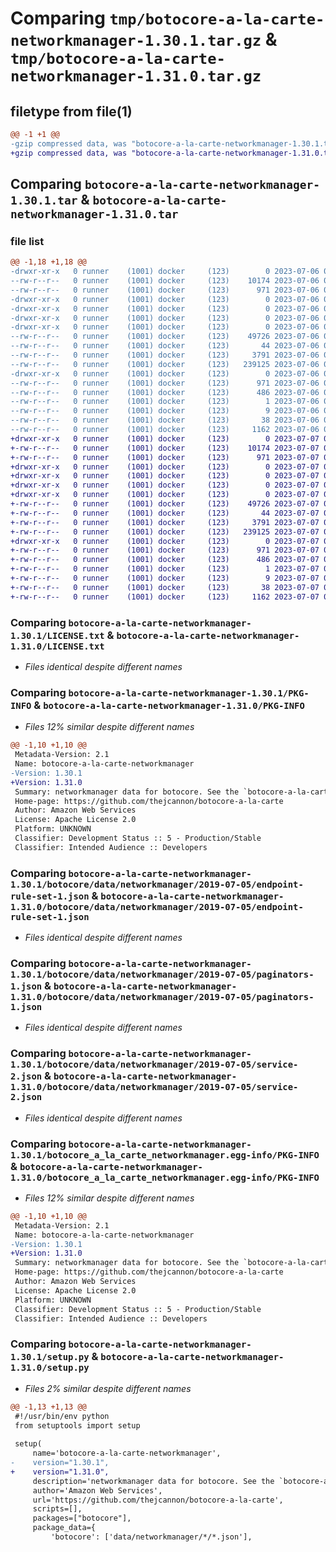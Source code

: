 # Comparing `tmp/botocore-a-la-carte-networkmanager-1.30.1.tar.gz` & `tmp/botocore-a-la-carte-networkmanager-1.31.0.tar.gz`

## filetype from file(1)

```diff
@@ -1 +1 @@
-gzip compressed data, was "botocore-a-la-carte-networkmanager-1.30.1.tar", last modified: Thu Jul  6 01:45:14 2023, max compression
+gzip compressed data, was "botocore-a-la-carte-networkmanager-1.31.0.tar", last modified: Fri Jul  7 01:44:05 2023, max compression
```

## Comparing `botocore-a-la-carte-networkmanager-1.30.1.tar` & `botocore-a-la-carte-networkmanager-1.31.0.tar`

### file list

```diff
@@ -1,18 +1,18 @@
-drwxr-xr-x   0 runner    (1001) docker     (123)        0 2023-07-06 01:45:14.266947 botocore-a-la-carte-networkmanager-1.30.1/
--rw-r--r--   0 runner    (1001) docker     (123)    10174 2023-07-06 01:45:14.000000 botocore-a-la-carte-networkmanager-1.30.1/LICENSE.txt
--rw-r--r--   0 runner    (1001) docker     (123)      971 2023-07-06 01:45:14.266947 botocore-a-la-carte-networkmanager-1.30.1/PKG-INFO
-drwxr-xr-x   0 runner    (1001) docker     (123)        0 2023-07-06 01:45:14.266947 botocore-a-la-carte-networkmanager-1.30.1/botocore/
-drwxr-xr-x   0 runner    (1001) docker     (123)        0 2023-07-06 01:45:14.266947 botocore-a-la-carte-networkmanager-1.30.1/botocore/data/
-drwxr-xr-x   0 runner    (1001) docker     (123)        0 2023-07-06 01:45:14.266947 botocore-a-la-carte-networkmanager-1.30.1/botocore/data/networkmanager/
-drwxr-xr-x   0 runner    (1001) docker     (123)        0 2023-07-06 01:45:14.266947 botocore-a-la-carte-networkmanager-1.30.1/botocore/data/networkmanager/2019-07-05/
--rw-r--r--   0 runner    (1001) docker     (123)    49726 2023-07-06 01:44:40.000000 botocore-a-la-carte-networkmanager-1.30.1/botocore/data/networkmanager/2019-07-05/endpoint-rule-set-1.json
--rw-r--r--   0 runner    (1001) docker     (123)       44 2023-07-06 01:44:40.000000 botocore-a-la-carte-networkmanager-1.30.1/botocore/data/networkmanager/2019-07-05/examples-1.json
--rw-r--r--   0 runner    (1001) docker     (123)     3791 2023-07-06 01:44:40.000000 botocore-a-la-carte-networkmanager-1.30.1/botocore/data/networkmanager/2019-07-05/paginators-1.json
--rw-r--r--   0 runner    (1001) docker     (123)   239125 2023-07-06 01:44:40.000000 botocore-a-la-carte-networkmanager-1.30.1/botocore/data/networkmanager/2019-07-05/service-2.json
-drwxr-xr-x   0 runner    (1001) docker     (123)        0 2023-07-06 01:45:14.266947 botocore-a-la-carte-networkmanager-1.30.1/botocore_a_la_carte_networkmanager.egg-info/
--rw-r--r--   0 runner    (1001) docker     (123)      971 2023-07-06 01:45:14.000000 botocore-a-la-carte-networkmanager-1.30.1/botocore_a_la_carte_networkmanager.egg-info/PKG-INFO
--rw-r--r--   0 runner    (1001) docker     (123)      486 2023-07-06 01:45:14.000000 botocore-a-la-carte-networkmanager-1.30.1/botocore_a_la_carte_networkmanager.egg-info/SOURCES.txt
--rw-r--r--   0 runner    (1001) docker     (123)        1 2023-07-06 01:45:14.000000 botocore-a-la-carte-networkmanager-1.30.1/botocore_a_la_carte_networkmanager.egg-info/dependency_links.txt
--rw-r--r--   0 runner    (1001) docker     (123)        9 2023-07-06 01:45:14.000000 botocore-a-la-carte-networkmanager-1.30.1/botocore_a_la_carte_networkmanager.egg-info/top_level.txt
--rw-r--r--   0 runner    (1001) docker     (123)       38 2023-07-06 01:45:14.266947 botocore-a-la-carte-networkmanager-1.30.1/setup.cfg
--rw-r--r--   0 runner    (1001) docker     (123)     1162 2023-07-06 01:45:14.000000 botocore-a-la-carte-networkmanager-1.30.1/setup.py
+drwxr-xr-x   0 runner    (1001) docker     (123)        0 2023-07-07 01:44:05.787470 botocore-a-la-carte-networkmanager-1.31.0/
+-rw-r--r--   0 runner    (1001) docker     (123)    10174 2023-07-07 01:44:05.000000 botocore-a-la-carte-networkmanager-1.31.0/LICENSE.txt
+-rw-r--r--   0 runner    (1001) docker     (123)      971 2023-07-07 01:44:05.787470 botocore-a-la-carte-networkmanager-1.31.0/PKG-INFO
+drwxr-xr-x   0 runner    (1001) docker     (123)        0 2023-07-07 01:44:05.783470 botocore-a-la-carte-networkmanager-1.31.0/botocore/
+drwxr-xr-x   0 runner    (1001) docker     (123)        0 2023-07-07 01:44:05.783470 botocore-a-la-carte-networkmanager-1.31.0/botocore/data/
+drwxr-xr-x   0 runner    (1001) docker     (123)        0 2023-07-07 01:44:05.783470 botocore-a-la-carte-networkmanager-1.31.0/botocore/data/networkmanager/
+drwxr-xr-x   0 runner    (1001) docker     (123)        0 2023-07-07 01:44:05.787470 botocore-a-la-carte-networkmanager-1.31.0/botocore/data/networkmanager/2019-07-05/
+-rw-r--r--   0 runner    (1001) docker     (123)    49726 2023-07-07 01:43:28.000000 botocore-a-la-carte-networkmanager-1.31.0/botocore/data/networkmanager/2019-07-05/endpoint-rule-set-1.json
+-rw-r--r--   0 runner    (1001) docker     (123)       44 2023-07-07 01:43:28.000000 botocore-a-la-carte-networkmanager-1.31.0/botocore/data/networkmanager/2019-07-05/examples-1.json
+-rw-r--r--   0 runner    (1001) docker     (123)     3791 2023-07-07 01:43:28.000000 botocore-a-la-carte-networkmanager-1.31.0/botocore/data/networkmanager/2019-07-05/paginators-1.json
+-rw-r--r--   0 runner    (1001) docker     (123)   239125 2023-07-07 01:43:28.000000 botocore-a-la-carte-networkmanager-1.31.0/botocore/data/networkmanager/2019-07-05/service-2.json
+drwxr-xr-x   0 runner    (1001) docker     (123)        0 2023-07-07 01:44:05.787470 botocore-a-la-carte-networkmanager-1.31.0/botocore_a_la_carte_networkmanager.egg-info/
+-rw-r--r--   0 runner    (1001) docker     (123)      971 2023-07-07 01:44:05.000000 botocore-a-la-carte-networkmanager-1.31.0/botocore_a_la_carte_networkmanager.egg-info/PKG-INFO
+-rw-r--r--   0 runner    (1001) docker     (123)      486 2023-07-07 01:44:05.000000 botocore-a-la-carte-networkmanager-1.31.0/botocore_a_la_carte_networkmanager.egg-info/SOURCES.txt
+-rw-r--r--   0 runner    (1001) docker     (123)        1 2023-07-07 01:44:05.000000 botocore-a-la-carte-networkmanager-1.31.0/botocore_a_la_carte_networkmanager.egg-info/dependency_links.txt
+-rw-r--r--   0 runner    (1001) docker     (123)        9 2023-07-07 01:44:05.000000 botocore-a-la-carte-networkmanager-1.31.0/botocore_a_la_carte_networkmanager.egg-info/top_level.txt
+-rw-r--r--   0 runner    (1001) docker     (123)       38 2023-07-07 01:44:05.787470 botocore-a-la-carte-networkmanager-1.31.0/setup.cfg
+-rw-r--r--   0 runner    (1001) docker     (123)     1162 2023-07-07 01:44:05.000000 botocore-a-la-carte-networkmanager-1.31.0/setup.py
```

### Comparing `botocore-a-la-carte-networkmanager-1.30.1/LICENSE.txt` & `botocore-a-la-carte-networkmanager-1.31.0/LICENSE.txt`

 * *Files identical despite different names*

### Comparing `botocore-a-la-carte-networkmanager-1.30.1/PKG-INFO` & `botocore-a-la-carte-networkmanager-1.31.0/PKG-INFO`

 * *Files 12% similar despite different names*

```diff
@@ -1,10 +1,10 @@
 Metadata-Version: 2.1
 Name: botocore-a-la-carte-networkmanager
-Version: 1.30.1
+Version: 1.31.0
 Summary: networkmanager data for botocore. See the `botocore-a-la-carte` package for more info.
 Home-page: https://github.com/thejcannon/botocore-a-la-carte
 Author: Amazon Web Services
 License: Apache License 2.0
 Platform: UNKNOWN
 Classifier: Development Status :: 5 - Production/Stable
 Classifier: Intended Audience :: Developers
```

### Comparing `botocore-a-la-carte-networkmanager-1.30.1/botocore/data/networkmanager/2019-07-05/endpoint-rule-set-1.json` & `botocore-a-la-carte-networkmanager-1.31.0/botocore/data/networkmanager/2019-07-05/endpoint-rule-set-1.json`

 * *Files identical despite different names*

### Comparing `botocore-a-la-carte-networkmanager-1.30.1/botocore/data/networkmanager/2019-07-05/paginators-1.json` & `botocore-a-la-carte-networkmanager-1.31.0/botocore/data/networkmanager/2019-07-05/paginators-1.json`

 * *Files identical despite different names*

### Comparing `botocore-a-la-carte-networkmanager-1.30.1/botocore/data/networkmanager/2019-07-05/service-2.json` & `botocore-a-la-carte-networkmanager-1.31.0/botocore/data/networkmanager/2019-07-05/service-2.json`

 * *Files identical despite different names*

### Comparing `botocore-a-la-carte-networkmanager-1.30.1/botocore_a_la_carte_networkmanager.egg-info/PKG-INFO` & `botocore-a-la-carte-networkmanager-1.31.0/botocore_a_la_carte_networkmanager.egg-info/PKG-INFO`

 * *Files 12% similar despite different names*

```diff
@@ -1,10 +1,10 @@
 Metadata-Version: 2.1
 Name: botocore-a-la-carte-networkmanager
-Version: 1.30.1
+Version: 1.31.0
 Summary: networkmanager data for botocore. See the `botocore-a-la-carte` package for more info.
 Home-page: https://github.com/thejcannon/botocore-a-la-carte
 Author: Amazon Web Services
 License: Apache License 2.0
 Platform: UNKNOWN
 Classifier: Development Status :: 5 - Production/Stable
 Classifier: Intended Audience :: Developers
```

### Comparing `botocore-a-la-carte-networkmanager-1.30.1/setup.py` & `botocore-a-la-carte-networkmanager-1.31.0/setup.py`

 * *Files 2% similar despite different names*

```diff
@@ -1,13 +1,13 @@
 #!/usr/bin/env python
 from setuptools import setup
 
 setup(
     name='botocore-a-la-carte-networkmanager',
-    version="1.30.1",
+    version="1.31.0",
     description='networkmanager data for botocore. See the `botocore-a-la-carte` package for more info.',
     author='Amazon Web Services',
     url='https://github.com/thejcannon/botocore-a-la-carte',
     scripts=[],
     packages=["botocore"],
     package_data={
         'botocore': ['data/networkmanager/*/*.json'],
```


